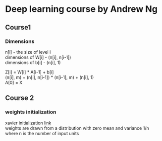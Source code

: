 # Deep learning course by Andrew Ng

## Course1
### Dimensions

n[i] - the size of level i  
dimensions of W[i] - (n[i], n[i-1])  
dimensions of b[i] - (n[i], 1)  

Z[i] = W[i] * A[i-1] + b[i]  
(n[i], m) = (n[i], n[i-1]) * (n[i-1], m) + (n[i], 1)  
A[0] = X  

## Course 2
### weights initialization  
xavier initialization [link](http://andyljones.tumblr.com/post/110998971763/an-explanation-of-xavier-initialization)  
weights are drawn from a distribution with zero mean and variance 1/n where n is the number of input units
